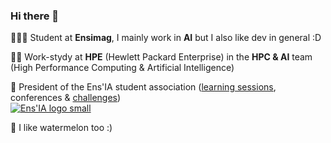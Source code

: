 ### Hi there 👋

<!--
**BlueskyFR/BlueskyFR** is a ✨ _special_ ✨ repository because its `README.md` (this file) appears on your GitHub profile.
-->

👨🏼‍🎓 Student at **Ensimag**, I mainly work in **AI** but I also like dev in general :D

👨‍💻 Work-stydy at **HPE** (Hewlett Packard Enterprise) in the **HPC & AI** team (High Performance Computing & Artificial Intelligence)

🤖 President of the Ens'IA student association ([learning sessions](https://github.com/YannSia/tutorials), conferences & [challenges](https://github.com/YannSia/challenge-2022))<br/>
<a href="https://github.com/YannSia/tutorials">![Ens'IA logo small](https://user-images.githubusercontent.com/25421460/148692923-7d5bbe31-11c3-4615-a128-1dc53232f494.png)</a>

🍉 I like watermelon too :)
